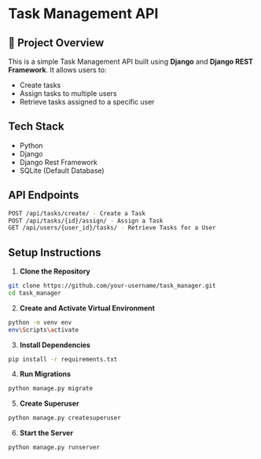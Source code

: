 # Task Management API

## 📌 Project Overview
This is a simple Task Management API built using **Django** and **Django REST Framework**. It allows users to:
- Create tasks
- Assign tasks to multiple users
- Retrieve tasks assigned to a specific user

## Tech Stack
- Python
- Django
- Django Rest Framework
- SQLite (Default Database)


## API Endpoints
```bash
POST /api/tasks/create/ - Create a Task
POST /api/tasks/{id}/assign/ - Assign a Task
GET /api/users/{user_id}/tasks/ - Retrieve Tasks for a User
```


## Setup Instructions

1. **Clone the Repository**
```bash
git clone https://github.com/your-username/task_manager.git
cd task_manager
```

2. **Create and Activate Virtual Environment**

```bash
python -m venv env
env\Scripts\activate
```

3. **Install Dependencies**
```bash
pip install -r requirements.txt
```

4. **Run Migrations**
```bash
python manage.py migrate
```

5. **Create Superuser**
```bash
python manage.py createsuperuser
```

6. **Start the Server**
```bash
python manage.py runserver
```
